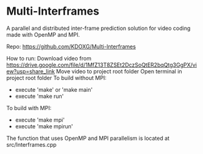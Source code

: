 # Multi-Interframes
A parallel and distributed inter-frame prediction solution for video coding made with OpenMP and MPI.

Repo: https://github.com/KDOXG/Multi-Interframes

How to run:
Download video from https://drive.google.com/file/d/1MfZ13T8ZSEt2DczSoQtER2bqQtg3GgPX/view?usp=share_link
Move video to project root folder
Open terminal in project root folder
To build without MPI:
* execute 'make' or 'make main'
* execute 'make run'

To build with MPI:
* execute 'make mpi'
* execute 'make mpirun'

The function that uses OpenMP and MPI parallelism is located at src/Interframes.cpp 
